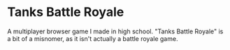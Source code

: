 # Tanks Battle Royale
A multiplayer browser game I made in high school. "Tanks Battle Royale" is a bit of a misnomer, as it isn't actually a battle royale game.